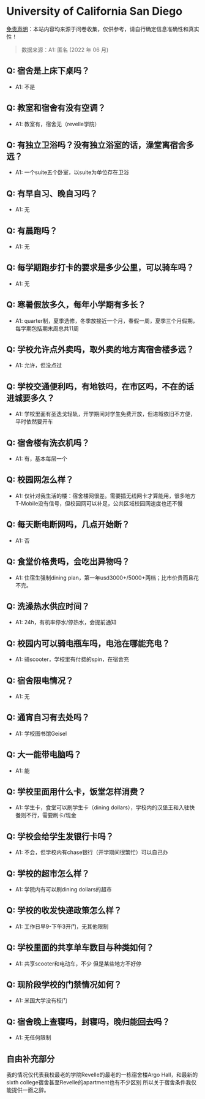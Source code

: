 # University of California San Diego

[免责声明](https://colleges.chat/#_3)：本站内容均来源于问卷收集，仅供参考，请自行确定信息准确性和真实性！

> 数据来源：A1: 匿名 (2022 年 06 月)

## Q: 宿舍是上床下桌吗？

- A1: 不是

## Q: 教室和宿舍有没有空调？

- A1: 教室有，宿舍无（revelle学院）

## Q: 有独立卫浴吗？没有独立浴室的话，澡堂离宿舍多远？

- A1: 一个suite五个卧室，以suite为单位存在卫浴

## Q: 有早自习、晚自习吗？

- A1: 无

## Q: 有晨跑吗？

- A1: 无

## Q: 每学期跑步打卡的要求是多少公里，可以骑车吗？

- A1: 无

## Q: 寒暑假放多久，每年小学期有多长？

- A1: quarter制，夏季选修，冬季放接近一个月，春假一周，夏季三个月假期，每学期包括期末周总共11周

## Q: 学校允许点外卖吗，取外卖的地方离宿舍楼多远？

- A1: 允许，但没点过

## Q: 学校交通便利吗，有地铁吗，在市区吗，不在的话进城要多久？

- A1: 学校里面有圣迭戈轻轨，开学期间对学生免费开放，但进城依旧不方便，平时依然要开车

## Q: 宿舍楼有洗衣机吗？

- A1: 有，基本每层一个

## Q: 校园网怎么样？

- A1: 仅针对我生活的楼：宿舍楼网很差。需要插无线网卡才算能用，很多地方T-Mobile没有信号，但校园网可以补足，公共区域校园网速度也还不慢

## Q: 每天断电断网吗，几点开始断？

- A1: 否

## Q: 食堂价格贵吗，会吃出异物吗？

- A1: 住宿生强制dining plan，第一年usd3000+/5000+两档；比市价贵而且花不完。

## Q: 洗澡热水供应时间？

- A1: 24h，有机率停水/停热水，会提前通知

## Q: 校园内可以骑电瓶车吗，电池在哪能充电？

- A1: 骑scooter，学校里有付费的spin，在宿舍充

## Q: 宿舍限电情况？

- A1: 无

## Q: 通宵自习有去处吗？

- A1: 学校图书馆Geisel

## Q: 大一能带电脑吗？

- A1: 能

## Q: 学校里面用什么卡，饭堂怎样消费？

- A1: 学生卡，食堂可以刷学生卡（dining dollars），学校内的汉堡王和入驻快餐则不行，需要刷卡/现金

## Q: 学校会给学生发银行卡吗？

- A1: 不会，但学校内有chase银行（开学期间很繁忙）可以自己办

## Q: 学校的超市怎么样？

- A1: 学院内有可以刷dining dollars的超市

## Q: 学校的收发快递政策怎么样？

- A1: 工作日早9-下午3开门，无其他限制

## Q: 学校里面的共享单车数目与种类如何？

- A1: 共享scooter和电动车，不少 但是某些地方不好停

## Q: 现阶段学校的门禁情况如何？

- A1: 米国大学没有校门

## Q: 宿舍晚上查寝吗，封寝吗，晚归能回去吗？

- A1: 无任何限制

## 自由补充部分

我的情况仅代表我校最老的学院Revelle的最老的一栋宿舍楼Argo Hall，和最新的sixth college宿舍甚至Revelle的apartment也有不少区别 所以关于宿舍条件我仅能提供一面之辞。